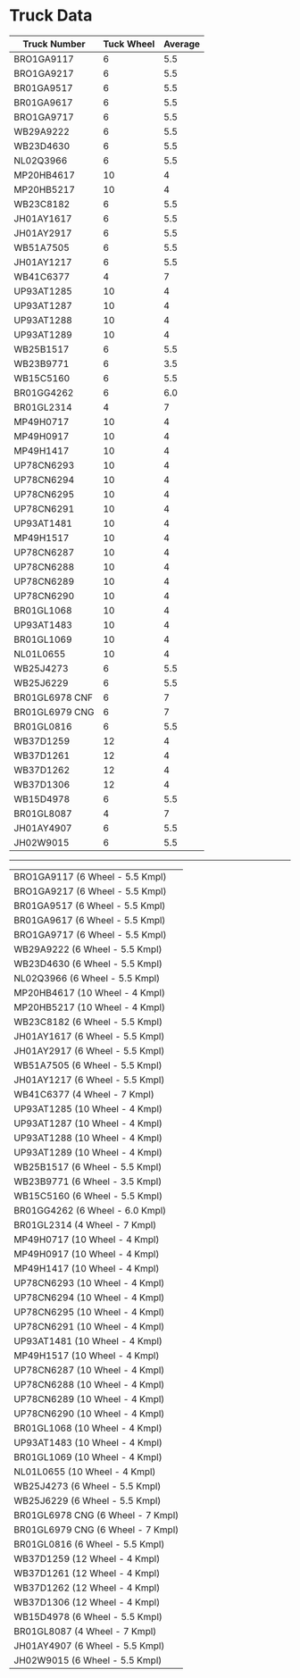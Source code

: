 # Truck Data

| Truck Number | Tuck Wheel | Average|
|--------------|---------|----|
| BRO1GA9117   | 6     | 5.5     |
| BRO1GA9217   | 6     | 5.5     |
| BR01GA9517   | 6     | 5.5     |
| BR01GA9617   | 6     | 5.5     |
| BRO1GA9717   | 6     | 5.5     |
| WB29A9222    | 6     | 5.5     |
| WB23D4630    | 6     | 5.5     |
| NL02Q3966    | 6     | 5.5     |
| MP20HB4617   | 10    | 4       |
| MP20HB5217   | 10    | 4       |
| WB23C8182    | 6     | 5.5     |
| JH01AY1617   | 6     | 5.5     |
| JH01AY2917   | 6     | 5.5     |
| WB51A7505    | 6     | 5.5     |
| JH01AY1217   | 6    | 5.5       |
| WB41C6377    | 4    | 7       |
| UP93AT1285   | 10    | 4       |
| UP93AT1287   | 10    | 4       |
| UP93AT1288   | 10    | 4       |
| UP93AT1289   | 10    | 4     |
| WB25B1517    | 6     | 5.5     |
| WB23B9771    | 6     | 3.5     |
| WB15C5160    | 6     | 5.5     |
| BR01GG4262   | 6     | 6.0     |
| BR01GL2314   | 4    | 7       |
| MP49H0717    | 10    | 4       |
| MP49H0917    | 10    | 4       |
| MP49H1417    | 10    | 4       |
| UP78CN6293   | 10    | 4       |
| UP78CN6294   | 10    | 4       |
| UP78CN6295   | 10    | 4       |
| UP78CN6291   | 10    | 4       |
| UP93AT1481   | 10    | 4       |
| MP49H1517    | 10    | 4       |
| UP78CN6287   | 10    | 4       |
| UP78CN6288   | 10    | 4       |
| UP78CN6289   | 10    | 4       |
| UP78CN6290   | 10    | 4       |
| BR01GL1068   | 10    | 4       |
| UP93AT1483   | 10     | 4     |
| BR01GL1069   |10     | 4    |
| NL01L0655    | 10   | 4       |
| WB25J4273    | 6   | 5.5       |
| WB25J6229    | 6    | 5.5      |
| BR01GL6978 CNF  | 6     | 7    |
| BR01GL6979 CNG  | 6     | 7       |
| BR01GL0816   | 6     | 5.5     |
| WB37D1259    | 12    | 4     |
| WB37D1261    | 12    | 4     |
| WB37D1262    | 12    | 4     |
| WB37D1306    | 12    | 4    |
| WB15D4978    | 6     | 5.5     |
| BR01GL8087   | 4    | 7     |
| JH01AY4907   | 6    | 5.5       |
| JH02W9015    | 6    | 5.5       |



---------

||
|---|
| BRO1GA9117 (6 Wheel - 5.5 Kmpl)|                               
| BRO1GA9217 (6 Wheel - 5.5 Kmpl)|                               
| BR01GA9517 (6 Wheel - 5.5 Kmpl)|                               
| BR01GA9617 (6 Wheel - 5.5 Kmpl)|                               
| BRO1GA9717 (6 Wheel - 5.5 Kmpl)|                               
| WB29A9222 (6 Wheel - 5.5 Kmpl)|                               
| WB23D4630 (6 Wheel - 5.5 Kmpl)|                               
| NL02Q3966 (6 Wheel - 5.5 Kmpl)|                               
| MP20HB4617 (10 Wheel - 4 Kmpl)|                               
| MP20HB5217 (10 Wheel - 4 Kmpl)|                               
| WB23C8182 (6 Wheel - 5.5 Kmpl)|                               
| JH01AY1617 (6 Wheel - 5.5 Kmpl)|                              
| JH01AY2917 (6 Wheel - 5.5 Kmpl)|                              
| WB51A7505 (6 Wheel - 5.5 Kmpl)|                               
| JH01AY1217 (6 Wheel - 5.5 Kmpl)|                              
| WB41C6377 (4 Wheel - 7 Kmpl)  |                               
| UP93AT1285 (10 Wheel - 4 Kmpl)|                               
| UP93AT1287 (10 Wheel - 4 Kmpl)|                               
| UP93AT1288 (10 Wheel - 4 Kmpl)|                               
| UP93AT1289 (10 Wheel - 4 Kmpl)|                               
| WB25B1517 (6 Wheel - 5.5 Kmpl)|                              
| WB23B9771 (6 Wheel - 3.5 Kmpl)  |
| WB15C5160 (6 Wheel - 5.5 Kmpl)  |
| BR01GG4262 (6 Wheel - 6.0 Kmpl) |
| BR01GL2314 (4 Wheel - 7 Kmpl)   |
| MP49H0717 (10 Wheel - 4 Kmpl)   |
| MP49H0917 (10 Wheel - 4 Kmpl)   |
| MP49H1417 (10 Wheel - 4 Kmpl)   |
| UP78CN6293 (10 Wheel - 4 Kmpl)  |
| UP78CN6294 (10 Wheel - 4 Kmpl)  |
| UP78CN6295 (10 Wheel - 4 Kmpl)  |
| UP78CN6291 (10 Wheel - 4 Kmpl)  |
| UP93AT1481 (10 Wheel - 4 Kmpl)  |
| MP49H1517 (10 Wheel - 4 Kmpl)   |
| UP78CN6287 (10 Wheel - 4 Kmpl)  |
| UP78CN6288 (10 Wheel - 4 Kmpl)  |
| UP78CN6289 (10 Wheel - 4 Kmpl)  |
| UP78CN6290 (10 Wheel - 4 Kmpl) |                                   
| BR01GL1068 (10 Wheel - 4 Kmpl) |                                   
| UP93AT1483 (10 Wheel - 4 Kmpl) |                                   
| BR01GL1069 (10 Wheel - 4 Kmpl) |                                   
| NL01L0655 (10 Wheel - 4 Kmpl)  |                                   
| WB25J4273 (6 Wheel - 5.5 Kmpl) |                                   
| WB25J6229 (6 Wheel - 5.5 Kmpl) |                                   
| BR01GL6978 CNG (6 Wheel - 7 Kmpl) |                                   
| BR01GL6979 CNG (6 Wheel - 7 Kmpl) |                                   
| BR01GL0816 (6 Wheel - 5.5 Kmpl) |                                   
| WB37D1259 (12 Wheel - 4 Kmpl)  |                                   
| WB37D1261 (12 Wheel - 4 Kmpl)  |     
| WB37D1262 (12 Wheel - 4 Kmpl)|                                  
| WB37D1306 (12 Wheel - 4 Kmpl)|                                  
| WB15D4978 (6 Wheel - 5.5 Kmpl)|                                  
| BR01GL8087 (4 Wheel - 7 Kmpl)|                                  
| JH01AY4907 (6 Wheel - 5.5 Kmpl)|                                  
| JH02W9015 (6 Wheel - 5.5 Kmpl)|    
